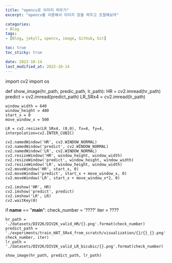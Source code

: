 ```yaml
---
title: "opencv로 이미지 띄우기"
excerpt: "opencv를 이용해서 이미지 창을 띄우고 조절해보자"

categories:
- Blog
tags:
- [Blog, jekyll, opencv, image, Github, Git]

toc: true
toc_sticky: true

date: 2022-10-14
last_modified_at: 2022-10-14
---
```


import cv2
import os

def show_image(hr_path, predic_path, lr_path):
    HR = cv2.imread(hr_path)
    predict = cv2.imread(predict_path)
    LR_SRx4 = cv2.imread(lr_path)
    
    window_width = 640
    window_height = 480
    start_x = 0
    move_window_x = 500
    
    LR = cv2.resize(LR_SRx4, (0,0), fx=4, fy=4, interpolation=cv2.INTER_CUBIC)
    
    cv2.namedWindow('HR', cv2.WINDOW_NORMAL)
    cv2.namedWindow('predict', cv2.WINDOW_NORMAL)
    cv2.namedWindow('LR', cv2.WINDOW_NORMAL)
    cv2.resizeWindow('HR', window_height, window_width)
    cv2.resizeWindow('predict', window_height, window_width)
    cv2.resizeWindow('LR', window_height, window_width)
    cv2.moveWindow('HR', start_x, 0)
    cv2.moveWindow('predict', start_x + move_window_x, 0)
    cv2.moveWindow('LR', start_x + move_window_x*2, 0)
    
    cv2.imshow('HR', HR)
    cv2.imshow('predict', predict)
    cv2.imshow('LR', LR)
    cv2.waitKey(0)
    
if __name__ == "__main__":
    check_number = '????'
    iter = ????
    
    hr_path = './datasets/DIV2K/DIV2K_valid_HR/{}.png'.format(check_number)
    predict_path = './experiments/train_HAT_SRx4_from_scratch/visualization/{}/{}_{}.png'.format(check_number, check_number, iter)
    lr_path = './datasets/DIV2K/DIV2K_valid_LR_bicubic/{}.png'.format(check_number)
    
    show_image(hr_path, predict_path, lr_path)
